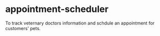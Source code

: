 # appointment-scheduler
To track veternary doctors information and schdule an appointment for customers' pets.

